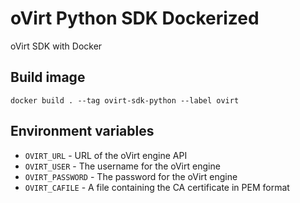 # oVirt Python SDK Dockerized
oVirt SDK with Docker

## Build image
`docker build . --tag ovirt-sdk-python --label ovirt`

## Environment variables
- `OVIRT_URL` - URL of the oVirt engine API
- `OVIRT_USER` - The username for the oVirt engine
- `OVIRT_PASSWORD` - The password for the oVirt engine
- `OVIRT_CAFILE` - A file containing the CA certificate in PEM format
